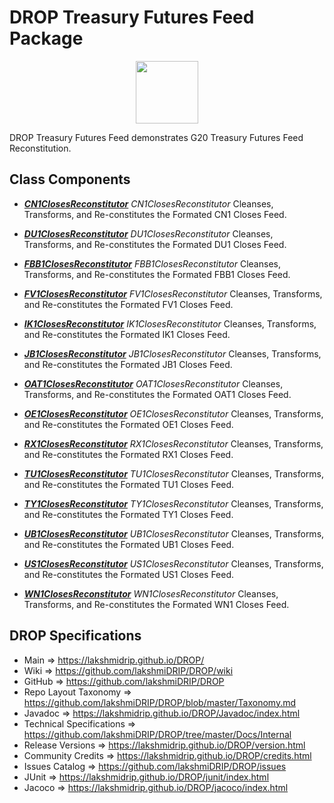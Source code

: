 # DROP Treasury Futures Feed Package

<p align="center"><img src="https://github.com/lakshmiDRIP/DROP/blob/master/DRIP_Logo.gif?raw=true" width="100"></p>

DROP Treasury Futures Feed demonstrates G20 Treasury Futures Feed Reconstitution.


## Class Components

 * [***CN1ClosesReconstitutor***](https://github.com/lakshmiDRIP/DROP/tree/master/src/main/java/org/drip/sample/treasuryfuturesfeed/CN1ClosesReconstitutor.java)
 <i>CN1ClosesReconstitutor</i> Cleanses, Transforms, and Re-constitutes the Formated CN1 Closes Feed.

 * [***DU1ClosesReconstitutor***](https://github.com/lakshmiDRIP/DROP/tree/master/src/main/java/org/drip/sample/treasuryfuturesfeed/DU1ClosesReconstitutor.java)
 <i>DU1ClosesReconstitutor</i> Cleanses, Transforms, and Re-constitutes the Formated DU1 Closes Feed.

 * [***FBB1ClosesReconstitutor***](https://github.com/lakshmiDRIP/DROP/tree/master/src/main/java/org/drip/sample/treasuryfuturesfeed/FBB1ClosesReconstitutor.java)
 <i>FBB1ClosesReconstitutor</i> Cleanses, Transforms, and Re-constitutes the Formated FBB1 Closes Feed.

 * [***FV1ClosesReconstitutor***](https://github.com/lakshmiDRIP/DROP/tree/master/src/main/java/org/drip/sample/treasuryfuturesfeed/FV1ClosesReconstitutor.java)
 <i>FV1ClosesReconstitutor</i> Cleanses, Transforms, and Re-constitutes the Formated FV1 Closes Feed.

 * [***IK1ClosesReconstitutor***](https://github.com/lakshmiDRIP/DROP/tree/master/src/main/java/org/drip/sample/treasuryfuturesfeed/IK1ClosesReconstitutor.java)
 <i>IK1ClosesReconstitutor</i> Cleanses, Transforms, and Re-constitutes the Formated IK1 Closes Feed.

 * [***JB1ClosesReconstitutor***](https://github.com/lakshmiDRIP/DROP/tree/master/src/main/java/org/drip/sample/treasuryfuturesfeed/JB1ClosesReconstitutor.java)
 <i>JB1ClosesReconstitutor</i> Cleanses, Transforms, and Re-constitutes the Formated JB1 Closes Feed.

 * [***OAT1ClosesReconstitutor***](https://github.com/lakshmiDRIP/DROP/tree/master/src/main/java/org/drip/sample/treasuryfuturesfeed/OAT1ClosesReconstitutor.java)
 <i>OAT1ClosesReconstitutor</i> Cleanses, Transforms, and Re-constitutes the Formated OAT1 Closes Feed.

 * [***OE1ClosesReconstitutor***](https://github.com/lakshmiDRIP/DROP/tree/master/src/main/java/org/drip/sample/treasuryfuturesfeed/OE1ClosesReconstitutor.java)
 <i>OE1ClosesReconstitutor</i> Cleanses, Transforms, and Re-constitutes the Formated OE1 Closes Feed.

 * [***RX1ClosesReconstitutor***](https://github.com/lakshmiDRIP/DROP/tree/master/src/main/java/org/drip/sample/treasuryfuturesfeed/RX1ClosesReconstitutor.java)
 <i>RX1ClosesReconstitutor</i> Cleanses, Transforms, and Re-constitutes the Formated RX1 Closes Feed.

 * [***TU1ClosesReconstitutor***](https://github.com/lakshmiDRIP/DROP/tree/master/src/main/java/org/drip/sample/treasuryfuturesfeed/TU1ClosesReconstitutor.java)
 <i>TU1ClosesReconstitutor</i> Cleanses, Transforms, and Re-constitutes the Formated TU1 Closes Feed.

 * [***TY1ClosesReconstitutor***](https://github.com/lakshmiDRIP/DROP/tree/master/src/main/java/org/drip/sample/treasuryfuturesfeed/TY1ClosesReconstitutor.java)
 <i>TY1ClosesReconstitutor</i> Cleanses, Transforms, and Re-constitutes the Formated TY1 Closes Feed.

 * [***UB1ClosesReconstitutor***](https://github.com/lakshmiDRIP/DROP/tree/master/src/main/java/org/drip/sample/treasuryfuturesfeed/UB1ClosesReconstitutor.java)
 <i>UB1ClosesReconstitutor</i> Cleanses, Transforms, and Re-constitutes the Formated UB1 Closes Feed.

 * [***US1ClosesReconstitutor***](https://github.com/lakshmiDRIP/DROP/tree/master/src/main/java/org/drip/sample/treasuryfuturesfeed/US1ClosesReconstitutor.java)
 <i>US1ClosesReconstitutor</i> Cleanses, Transforms, and Re-constitutes the Formated US1 Closes Feed.

 * [***WN1ClosesReconstitutor***](https://github.com/lakshmiDRIP/DROP/tree/master/src/main/java/org/drip/sample/treasuryfuturesfeed/WN1ClosesReconstitutor.java)
 <i>WN1ClosesReconstitutor</i> Cleanses, Transforms, and Re-constitutes the Formated WN1 Closes Feed.


## DROP Specifications

 * Main                     => https://lakshmidrip.github.io/DROP/
 * Wiki                     => https://github.com/lakshmiDRIP/DROP/wiki
 * GitHub                   => https://github.com/lakshmiDRIP/DROP
 * Repo Layout Taxonomy     => https://github.com/lakshmiDRIP/DROP/blob/master/Taxonomy.md
 * Javadoc                  => https://lakshmidrip.github.io/DROP/Javadoc/index.html
 * Technical Specifications => https://github.com/lakshmiDRIP/DROP/tree/master/Docs/Internal
 * Release Versions         => https://lakshmidrip.github.io/DROP/version.html
 * Community Credits        => https://lakshmidrip.github.io/DROP/credits.html
 * Issues Catalog           => https://github.com/lakshmiDRIP/DROP/issues
 * JUnit                    => https://lakshmidrip.github.io/DROP/junit/index.html
 * Jacoco                   => https://lakshmidrip.github.io/DROP/jacoco/index.html
